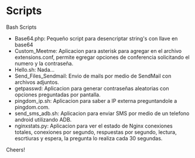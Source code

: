 Scripts
=======

Bash Scripts

* Base64.php: Pequeño script para desencriptar string's con llave en base64
* Custom_Meetme: Aplicacion para asterisk para agregar en el archivo extensions.conf, permite egregar opciones de conferencia solicitando el numero y la contraseña.
* Hello.sh: Nada...
* Send_Files_Sendmail: Envio de mails por medio de SendMail con archivos adjuntos.
* getpasswd: Aplicacion para generar contraseñas aleatorias con opciones preguntadas por pantalla.
* pingdom_ip.sh: Aplicacion para saber a IP externa preguntandole a pingdom.com.
* send_sms_adb.sh: Aplicacion para enviar SMS por medio de un telefono android utilizando ADB.
* nginxstats.py: Aplicacion para ver el estado de Nginx conexiones totales, conexiones por segundo, respuestas por segundo, lectura, escrtiuras y espera, la pregunta lo realiza cada 30 segundas.

Cheers!
